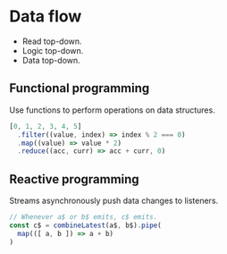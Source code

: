 # Data flow

- Read top-down.
- Logic top-down.
- Data top-down.

## Functional programming

Use functions to perform operations on data structures.

```js
[0, 1, 2, 3, 4, 5]
  .filter((value, index) => index % 2 === 0)
  .map((value) => value * 2)
  .reduce((acc, curr) => acc + curr, 0)
```

## Reactive programming

Streams asynchronously push data changes to listeners.

```js
// Whenever a$ or b$ emits, c$ emits.
const c$ = combineLatest(a$, b$).pipe(
  map(([ a, b ]) => a + b)
)
```

